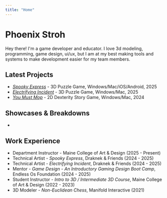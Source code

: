 ```yaml
---
title: "Home"
---
```


# Phoenix Stroh
Hey there! I'm a game developer and educator. I love 3d modeling, programming, game design, ui/ux, but I am at my best making tools and systems to make development easier for my team members.

## Latest Projects
- [*Spooky Express*](/projects/spooky-express) - 3D Puzzle Game, Windows/Mac/iOS/Android, 2025
- [*Electrifying Incident*](/projects/electrifying-incident) - 3D Puzzle Game, Windows/Mac, 2025
- [*You Must Mop*](/projects/you-must-mop) - 2D Dexterity Story Game, Windows/Mac, 2024

## Showcases & Breakdowns
- 

## Work Experience
- Department Instructor - Maine College of Art & Design (2025 - Present)
- Technical Artist - *Spooky Express*, Draknek & Friends (2024 - 2025)
- Technical Artist - *Electrifying Incident*, Draknek & Friends (2024 - 2025)
- Mentor - *Game Design - An Introductory Gaming Design Boot Camp*, Endless Os Foundation (2024 - 2025)
- Student Instructor - *Intro to 3D / Intermediate 3D Course*, Maine College of Art & Design (2022 - 2023)
- 3D Modeler - *Non-Euclidean Chess*, Manifold Interactive (2021)
